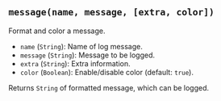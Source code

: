 ## `message(name, message, [extra, color])`
Format and color a message.
 - `name` (`String`): Name of log message.
 - `message` (`String`): Message to be logged.
 - `extra` (`String`): Extra information.
 - `color` (`Boolean`): Enable/disable color (default: `true`).

Returns `String` of formatted message, which can be logged.

